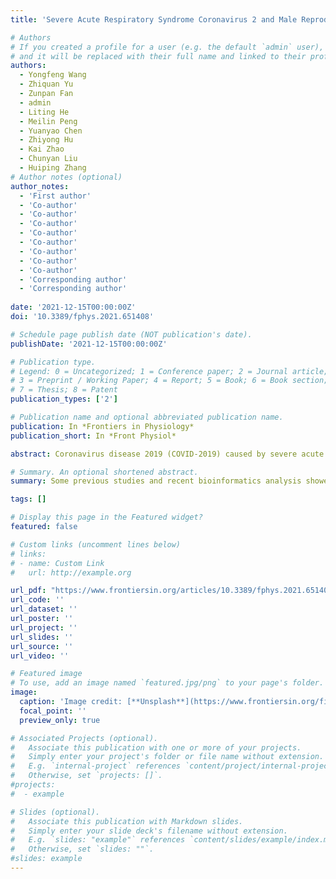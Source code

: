 ```yaml
---
title: 'Severe Acute Respiratory Syndrome Coronavirus 2 and Male Reproduction: Relationship, Explanations, and Clinical Remedies'

# Authors
# If you created a profile for a user (e.g. the default `admin` user), write the username (folder name) here
# and it will be replaced with their full name and linked to their profile.
authors:
  - Yongfeng Wang
  - Zhiquan Yu 
  - Zunpan Fan
  - admin
  - Liting He
  - Meilin Peng
  - Yuanyao Chen 
  - Zhiyong Hu
  - Kai Zhao  
  - Chunyan Liu  
  - Huiping Zhang
# Author notes (optional)
author_notes:
  - 'First author'
  - 'Co-author'
  - 'Co-author' 
  - 'Co-author'
  - 'Co-author' 
  - 'Co-author'
  - 'Co-author' 
  - 'Co-author'
  - 'Co-author'   
  - 'Corresponding author'
  - 'Corresponding author'
  
date: '2021-12-15T00:00:00Z'
doi: '10.3389/fphys.2021.651408'

# Schedule page publish date (NOT publication's date).
publishDate: '2021-12-15T00:00:00Z'

# Publication type.
# Legend: 0 = Uncategorized; 1 = Conference paper; 2 = Journal article;
# 3 = Preprint / Working Paper; 4 = Report; 5 = Book; 6 = Book section;
# 7 = Thesis; 8 = Patent
publication_types: ['2']

# Publication name and optional abbreviated publication name.
publication: In *Frontiers in Physiology*
publication_short: In *Front Physiol*

abstract: Coronavirus disease 2019 (COVID-2019) caused by severe acute respiratory syndrome coronavirus 2 (SARS-CoV-2) has been an ongoing pandemic and worldwide public health emergency, having drawn a lot of attention around the world. The pathogenesis of COVID-19 is characterized by infecting angiotensin-converting enzyme 2 (ACE2)-expressing cells, including testis-specific cells, namely, Leydig, Sertoli, and spermatogenic cells, which are closely related to male reproduction. This leads to aberrant hyperactivation of the immune system generating damage to the infected organs. An impairment in testicular function through uncontrolled immune responses alerts more attention to male infertility. Meanwhile, the recent clinical data indicate that the infection of the human testis with SARS-CoV-2 may impair male germ cell development, leading to germ cell loss and higher immune cell infiltration. In this review, we investigated the evidence of male reproductive dysfunction associated with the infection with SARS-CoV-2 and its possible immunological explanations and clinical remedies.

# Summary. An optional shortened abstract.
summary: Some previous studies and recent bioinformatics analysis showed that SARS-CoV-2 could infect ACE2-positive cells, including Leydig cells, SCs, and germ cells. Moreover, due to the characteristic immune function of the testis and potential immune-mediated damage caused by a cytokine storm, lymphopenia, and immunodepletion by COVID-19, male patients, especially with severe COVID-19, might exhibit impairments in fertility.

tags: []

# Display this page in the Featured widget?
featured: false

# Custom links (uncomment lines below)
# links:
# - name: Custom Link
#   url: http://example.org

url_pdf: "https://www.frontiersin.org/articles/10.3389/fphys.2021.651408/pdf"
url_code: ''
url_dataset: ''
url_poster: ''
url_project: ''
url_slides: ''
url_source: ''
url_video: ''

# Featured image
# To use, add an image named `featured.jpg/png` to your page's folder.
image:
  caption: 'Image credit: [**Unsplash**](https://www.frontiersin.org/files/Articles/651408/fphys-12-651408-HTML/image_m/fphys-12-651408-g001.jpg)'
  focal_point: ''
  preview_only: true

# Associated Projects (optional).
#   Associate this publication with one or more of your projects.
#   Simply enter your project's folder or file name without extension.
#   E.g. `internal-project` references `content/project/internal-project/index.md`.
#   Otherwise, set `projects: []`.
#projects:
#  - example

# Slides (optional).
#   Associate this publication with Markdown slides.
#   Simply enter your slide deck's filename without extension.
#   E.g. `slides: "example"` references `content/slides/example/index.md`.
#   Otherwise, set `slides: ""`.
#slides: example
---
```

